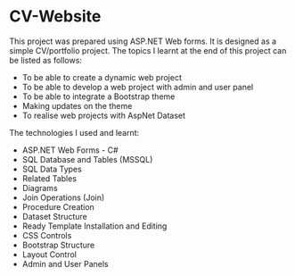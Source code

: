 # CV-Website

This project was prepared using ASP.NET Web forms. It is designed as a simple CV/portfolio project. The topics I learnt at the end of this project can be listed as follows:

- To be able to create a dynamic web project
- To be able to develop a web project with admin and user panel
- To be able to integrate a Bootstrap theme
- Making updates on the theme
- To realise web projects with AspNet Dataset

The technologies I used and learnt:

- ASP.NET Web Forms - C#
- SQL Database and Tables (MSSQL)
- SQL Data Types
- Related Tables
- Diagrams
- Join Operations (Join)
- Procedure Creation
- Dataset Structure
- Ready Template Installation and Editing
- CSS Controls
- Bootstrap Structure
- Layout Control
- Admin and User Panels
